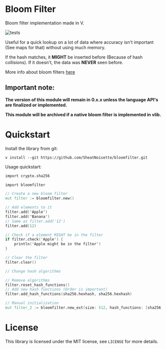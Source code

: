 # Bloom Filter

Bloom filter implementation made in V.

![tests](https://github.com/SheatNoisette/bloomfilter/actions/workflows/makefile.yml/badge.svg)

Useful for a quick lookup on a lot of data where accuracy isn't important
(See maps for that) without using much memory.

If the hash matches, it **MIGHT** be inserted before (Because of hash collisions). If it doesn't, the data
was **NEVER** seen before.

More info about bloom filters [here](https://en.wikipedia.org/wiki/Bloom_filter)

Important note:
---

**The version of this module will remain in 0.x.x unless the language API's are finalized or
implemented.**

**This module will be archived if a native bloom filter is implemented in vlib.**

# Quickstart

Install the library from git:
```
v install --git https://github.com/SheatNoisette/bloomfilter.git
```

Usage quickstart:
```v
import crypto.sha256

import bloomfilter

// Create a new bloom filter
mut filter := bloomfilter.new()

// Add elements to it
filter.add('Apple')
filter.add('Banana')
// Same as filter.add('12')
filter.add(12)

// Check if a element MIGHT be in the filter
if filter.check('Apple') {
    println('Apple might be in the filter')
}

// Clear the filter
filter.clear()

// Change hash algorithms

// Remove algorithms
filter.reset_hash_functions()
// Add new hash functions (Order is important)
filter.add_hash_functions(sha256.hexhash, sha256.hexhash)

// Manual initialization
mut filter_2 := bloomfilter.new_ext(size: 512, hash_functions: [sha256.hexhash])
```

# License
This library is licensed under the MIT license, see ```LICENSE``` for more
details.
